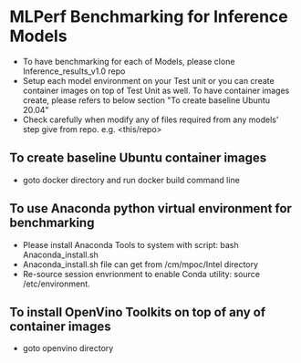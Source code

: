 # MLPerf Benchmarking for Inference Models
- To have benchmarking for each of Models, please clone Inference_results_v1.0 repo
- Setup each model environment on your Test unit or you can create container images on top of Test Unit as well. To have container images create, please refers to below section "To create baseline Ubuntu 20.04"
- Check carefully when modify any of files required from any models' step give from repo. e.g. <this/repo>

## To create baseline Ubuntu container images
- goto docker directory and run docker build command line

## To use Anaconda python virtual environment for benchmarking
- Please install Anaconda Tools to system with script: bash Anaconda_install.sh
- Anaconda_install.sh file can get from <this-repo>/cm/mpoc/Intel directory
- Re-source session envrionment to enable Conda utility: source /etc/environment.

## To install OpenVino Toolkits on top of any of container images
- goto openvino directory
